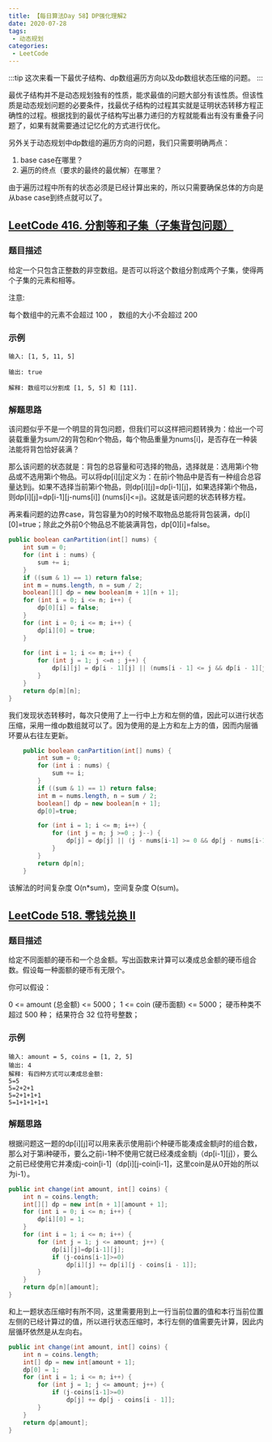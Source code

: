 ```yaml
---
title: 【每日算法Day 58】DP强化理解2
date: 2020-07-28
tags:
 - 动态规划
categories:
 - LeetCode
---
```

:::tip
这次来看一下最优子结构、dp数组遍历方向以及dp数组状态压缩的问题。
:::
<!-- more -->

最优子结构并不是动态规划独有的性质，能求最值的问题大部分有该性质。但该性质是动态规划问题的必要条件，找最优子结构的过程其实就是证明状态转移方程正确性的过程。根据找到的最优子结构写出暴力递归的方程就能看出有没有重叠子问题了，如果有就需要通过记忆化的方式进行优化。

另外关于动态规划中dp数组的遍历方向的问题，我们只需要明确两点：
1. base case在哪里？
2. 遍历的终点（要求的最终的最优解）在哪里？

由于遍历过程中所有的状态必须是已经计算出来的，所以只需要确保总体的方向是从base case到终点就可以了。

## [LeetCode 416. 分割等和子集（子集背包问题）](https://leetcode-cn.com/problems/partition-equal-subset-sum)
### 题目描述
给定一个只包含正整数的非空数组。是否可以将这个数组分割成两个子集，使得两个子集的元素和相等。

注意:

每个数组中的元素不会超过 100 ，
数组的大小不会超过 200

### 示例
```
输入: [1, 5, 11, 5]

输出: true

解释: 数组可以分割成 [1, 5, 5] 和 [11].
```
### 解题思路
该问题似乎不是一个明显的背包问题，但我们可以这样把问题转换为：给出一个可装载重量为sum/2的背包和n个物品，每个物品重量为nums[i]，是否存在一种装法能将背包恰好装满？

那么该问题的状态就是：背包的总容量和可选择的物品，选择就是：选用第i个物品或不选用第i个物品。可以将dp[i][j]定义为：在前i个物品中是否有一种组合总容量达到j。如果不选择当前第i个物品，则dp[i][j]=dp[i-1][j]，如果选择第i个物品，则dp[i][j]=dp[i-1][j-nums[i]] (nums[i]&lt;=j)。这就是该问题的状态转移方程。

再来看问题的边界case，背包容量为0的时候不取物品总能将背包装满，dp[i][0]=true；除此之外前0个物品总不能装满背包，dp[0][i]=false。
```java
public boolean canPartition(int[] nums) {
    int sum = 0;
    for (int i : nums) {
        sum += i;
    }
    if ((sum & 1) == 1) return false;
    int m = nums.length, n = sum / 2;
    boolean[][] dp = new boolean[m + 1][n + 1];
    for (int i = 0; i <= n; i++) {
        dp[0][i] = false;
    }
    for (int i = 0; i <= m; i++) {
        dp[i][0] = true;
    }
    
    for (int i = 1; i <= m; i++) {
        for (int j = 1; j <=n ; j++) {
            dp[i][j] = dp[i - 1][j] || (nums[i - 1] <= j && dp[i - 1][j - nums[i - 1]]);
        }
    }
    return dp[m][n];
}
```
我们发现状态转移时，每次只使用了上一行中上方和左侧的值，因此可以进行状态压缩，采用一维dp数组就可以了。因为使用的是上方和左上方的值，因而内层循环要从右往左更新。
```java
    public boolean canPartition(int[] nums) {
        int sum = 0;
        for (int i : nums) {
            sum += i;
        }
        if ((sum & 1) == 1) return false;
        int m = nums.length, n = sum / 2;
        boolean[] dp = new boolean[n + 1];
        dp[0]=true;

        for (int i = 1; i <= m; i++) {
            for (int j = n; j >=0 ; j--) {
                dp[j] = dp[j] || (j - nums[i-1] >= 0 && dp[j - nums[i-1]]);
            }
        }
        return dp[n];
    }
```
该解法的时间复杂度 O(n*sum)，空间复杂度 O(sum)。

## [LeetCode 518. 零钱兑换 II](https://leetcode-cn.com/problems/coin-change-2)
### 题目描述
给定不同面额的硬币和一个总金额。写出函数来计算可以凑成总金额的硬币组合数。假设每一种面额的硬币有无限个。 

你可以假设：

0 <= amount (总金额) <= 5000；
1 <= coin (硬币面额) <= 5000；
硬币种类不超过 500 种；
结果符合 32 位符号整数；

### 示例
```
输入: amount = 5, coins = [1, 2, 5]
输出: 4
解释: 有四种方式可以凑成总金额:
5=5
5=2+2+1
5=2+1+1+1
5=1+1+1+1+1
```

### 解题思路
根据问题这一题的dp[i][j]可以用来表示使用前i个种硬币能凑成金额j时的组合数，那么对于第i种硬币，要么之前i-1种不使用它就已经凑成金额j（dp[i-1][j]），要么之前已经使用它并凑成j-coin[i-1]（dp[i][j-coin[i-1]，这里coin是从0开始的所以为i-1）。
```java
public int change(int amount, int[] coins) {
    int n = coins.length;
    int[][] dp = new int[n + 1][amount + 1];
    for (int i = 0; i <= n; i++) {
        dp[i][0] = 1;
    }
    for (int i = 1; i <= n; i++) {
        for (int j = 1; j <= amount; j++) {
            dp[i][j]=dp[i-1][j];
            if (j-coins[i-1]>=0)
                dp[i][j] += dp[i][j - coins[i - 1]];
        }
    }
    return dp[n][amount];
}
```
和上一题状态压缩时有所不同，这里需要用到上一行当前位置的值和本行当前位置左侧的已经计算过的值，所以进行状态压缩时，本行左侧的值需要先计算，因此内层循环依然是从左向右。
```java
public int change(int amount, int[] coins) {
    int n = coins.length;
    int[] dp = new int[amount + 1];
    dp[0] = 1;
    for (int i = 1; i <= n; i++) {
        for (int j = 1; j <= amount; j++) {
            if (j-coins[i-1]>=0)
                dp[j] += dp[j - coins[i - 1]];
        }
    }
    return dp[amount];
}
```